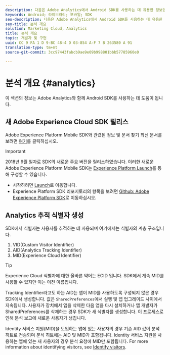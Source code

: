 ```yaml
---
description: 다음은 Adobe Analytics에서 Android SDK를 사용하는 데 유용한 정보입니다.
keywords: Android; 라이브러리; 모바일; SDK
seo-description: 다음은 Adobe Analytics에서 Android SDK를 사용하는 데 유용한 정보입니다.
seo-title: 분석 개요
solution: Marketing Cloud, Analytics
title: 분석 개요
topic: 개발자 및 구현
uuid: CC 9 FA 1 D 9-BC 48-4 D 03-854 A-F 7 B 263580 A 91
translation-type: tm+mt
source-git-commit: 3cc97443fabcb9ae9e09b998801bbb57785960e0

---
```



# 분석 개요 {#analytics}

이 섹션의 정보는 Adobe Analytics와 함께 Android SDK를 사용하는 데 도움이 됩니다.

## 새 Adobe Experience Cloud SDK 릴리스

Adobe Experience Platform Mobile SDK와 관련된 정보 및 문서 찾기 최신 문서를 보려면 [여기](https://aep-sdks.gitbook.io/docs/)를 클릭하십시오.

>[!IMPORTANT]
>
>2018년 9월 일자로 SDK의 새로운 주요 버전을 릴리스하였습니다. 이러한 새로운 Adobe Experience Platform Mobile SDK는 [Experience Platform Launch](https://www.adobe.com/experience-platform/launch.html)를 통해 구성할 수 있습니다.

* 시작하려면 [Launch](https://launch.adobe.com/)로 이동합니다.
* Experience Platform SDK 리포지토리의 항목을 보려면 [Github: Adobe Experience Platform SDK](https://github.com/Adobe-Marketing-Cloud/acp-sdks)로 이동하십시오.

## Analytics 추적 식별자 생성

SDK에서 식별자는 사용자를 추적하는 데 사용되며 여기에서는 식별자의 계층 구조입니다.

1. VID(Custom Visitor Identifier)
2. AID(Analytics Tracking Identifier)
3. MID(Experience Cloud Identifier)

>[!TIP]
>
>Experience Cloud 식별자에 대한 올바른 약어는 ECID 입니다. SDK에서 계속 MID를 사용할 수 있지만 이는 이전 이름입니다.

Tracking Identifier라고도 하는 AID는 앱이 MID를 사용하도록 구성되지 않은 경우 SDK에서 생성합니다. 값은 `SharedPreferences`에서 실행 및 앱 업그레이드 사이에서 지속됩니다. 사용자가 장치에서 앱을 삭제한 다음 앱을 다시 설치하거나 앱 개발자가 SharedPreferences를 삭제하는 경우 SDK가 새 식별자를 생성합니다. 이 프로세스로 인해 분석 보고에 새로운 사용자가 생깁니다.

Identity 서비스 지원(MID)을 도입하는 앱에 있는 사용자의 경우 기존 AID 값이 분석 히트로 전송되며 분석 히트에는 AID 및 MID가 포함됩니다. Identity 서비스 지원을 사용하는 앱에 있는 새 사용자의 경우 분석 요청에 MID만 포함됩니다. For more information about identifying visitors, see [Identify visitors](https://docs.adobe.com/content/help/en/analytics/export/analytics-data-feed/data-feed-contents/datafeeds-visid.html).